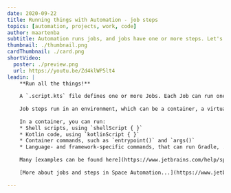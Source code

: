 ```yaml
---
date: 2020-09-22
title: Running things with Automation - job steps
topics: [automation, projects, work, code]
author: maartenba
subtitle: Automation runs jobs, and jobs have one or more steps. Let's see what those steps can do!
thumbnail: ./thumbnail.png
cardThumbnail: ./card.png
shortVideo:
  poster: ./preview.png
  url: https://youtu.be/Zd4klWP5lt4
leadin: |
    **Run all the things!**
    
    A `.script.kts` file defines one or more Jobs. Each Job can run one or more Steps. Jobs are triggered by events, such as Git push or when a code review is opened.
           
    Job steps run in an environment, which can be a container, a virtual machine (not yet available) or as a function (not yet available).
    
    In a container, you can run:
    * Shell scripts, using `shellScript { }`
    * Kotlin code, using `kotlinScript { }`
    * Container commands, such as `entrypoint()` and `args()`
    * Language- and framework-specific commands, that can run Gradle, .NET or Docker image builds
    
    Many [examples can be found here](https://www.jetbrains.com/help/space/automation-faq.html).
    
    [More about jobs and steps in Space Automation...](https://www.jetbrains.com/help/space/jobs-and-actions.html)
    
---
```

